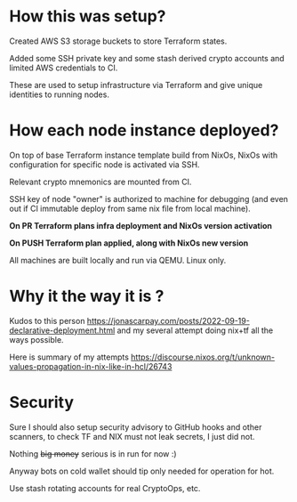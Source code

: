 

# How this was setup?

Created AWS S3 storage buckets to store Terraform states.

Added some SSH private key and some stash derived crypto accounts and limited AWS credentials to CI.

These are used to setup infrastructure via Terraform and give unique identities to running nodes.

# How each node instance deployed?

On top of base Terraform instance template build from NixOs,
NixOs with configuration for specific node is activated via SSH.

Relevant crypto mnemonics are mounted from CI.

SSH key of node "owner" is authorized to machine for debugging (and even out if CI immutable deploy from same nix file from local machine).

**On PR Terraform plans infra deployment and NixOs version activation**

**On PUSH Terraform plan applied, along with NixOs new version**

All machines are built locally and run via QEMU. Linux only.


# Why it the way it is ?

Kudos to this person https://jonascarpay.com/posts/2022-09-19-declarative-deployment.html and my several attempt doing nix+tf all the ways possible.

Here is summary of my attempts https://discourse.nixos.org/t/unknown-values-propagation-in-nix-like-in-hcl/26743

# Security

Sure I should also setup security advisory to GitHub hooks and other scanners, to check TF and NIX must not leak secrets, I just did not. 

Nothing ~~big money~~ serious is in run for now :)

Anyway bots on cold wallet should tip only needed for operation for hot. 

Use stash rotating accounts for real CryptoOps, etc.

